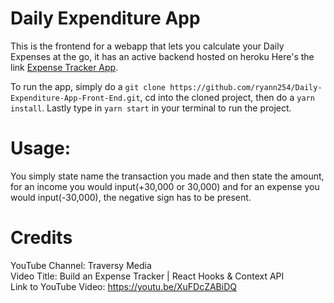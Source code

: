 # Daily Expenditure App
This is the frontend for a webapp that lets you calculate your Daily Expenses at the go, it has an active backend hosted on heroku
Here's the link [Expense Tracker App](https://expense-app-frontend.netlify.app/).

To run the app, simply do a `git clone https://github.com/ryann254/Daily-Expenditure-App-Front-End.git`, cd into the cloned project, then do a `yarn install`. Lastly type in `yarn start` in your terminal to run the project.

# Usage:

You simply state name the transaction you made and then state the amount, for an income you would input(+30,000 or 30,000) and for an expense you would input(-30,000), the negative sign has to be present. 

# Credits
YouTube Channel: Traversy Media  
Video Title: Build an Expense Tracker | React Hooks & Context API  
Link to YouTube Video: https://youtu.be/XuFDcZABiDQ  
